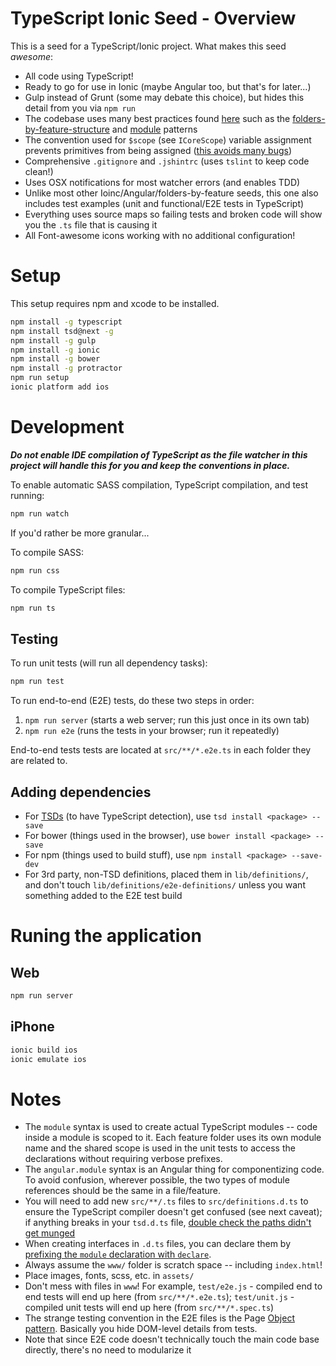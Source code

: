 TypeScript Ionic Seed - Overview
================================

This is a seed for a TypeScript/Ionic project. What makes this seed _awesome_:

* All code using TypeScript!
* Ready to go for use in Ionic (maybe Angular too, but that's for later...)
* Gulp instead of Grunt (some may debate this choice), but hides this detail from you via `npm run`
* The codebase uses many best practices found [here](https://github.com/johnpapa/angularjs-styleguide) such as the [folders-by-feature-structure](https://github.com/johnpapa/angularjs-styleguide#folders-by-feature-structure) and [module](https://github.com/johnpapa/angularjs-styleguide#many-small-self-contained-modules) patterns
* The convention used for `$scope` (see `ICoreScope`) variable assignment prevents primitives from being assigned ([this avoids many bugs](http://zcourts.com/2013/05/31/angularjs-if-you-dont-have-a-dot-youre-doing-it-wrong/))
* Comprehensive `.gitignore` and `.jshintrc` (uses `tslint` to keep code clean!)
* Uses OSX notifications for most watcher errors (and enables TDD)
* Unlike most other Ioinc/Angular/folders-by-feature seeds, this one also includes test examples (unit and functional/E2E tests in TypeScript)
* Everything uses source maps so failing tests and broken code will show you the `.ts` file that is causing it
* All Font-awesome icons working with no additional configuration!

Setup
=====

This setup requires npm and xcode to be installed.

```bash
npm install -g typescript
npm install tsd@next -g
npm install -g gulp
npm install -g ionic
npm install -g bower
npm install -g protractor
npm run setup
ionic platform add ios
```

Development
===========

***Do not enable IDE compilation of TypeScript as the file watcher in this project will handle this for you and keep the conventions in place.***

To enable automatic SASS compilation, TypeScript compilation, and test running:

```bash
npm run watch
```

If you'd rather be more granular...

To compile SASS:

```bash
npm run css
```

To compile TypeScript files:

```bash
npm run ts
```

Testing
-------

To run unit tests (will run all dependency tasks):

```bash
npm run test
```

To run end-to-end (E2E) tests, do these two steps in order:

1. `npm run server` (starts a web server; run this just once in its own tab)
2. `npm run e2e` (runs the tests in your browser; run it repeatedly)

End-to-end tests tests are located at `src/**/*.e2e.ts` in each folder they are related to.

Adding dependencies
-----------------------

* For [TSDs](http://definitelytyped.org/tsd/) (to have TypeScript detection), use `tsd install <package> --save`
* For bower (things used in the browser), use `bower install <package> --save`
* For npm (things used to build stuff), use `npm install <package> --save-dev`
* For 3rd party, non-TSD definitions, placed them in `lib/definitions/`, and don't touch `lib/definitions/e2e-definitions/` unless you want something added to the E2E test build

Runing the application
======================

Web
---

```bash
npm run server
```

iPhone
------

```bash
ionic build ios
ionic emulate ios
```

Notes
=====

* The `module` syntax is used to create actual TypeScript modules -- code inside a module is scoped to it. Each feature folder uses its own module name and the shared scope is used in the unit tests to access the declarations without requiring verbose prefixes.
* The `angular.module` syntax is an Angular thing for componentizing code. To avoid confusion, wherever possible, the two types of module references should be the same in a file/feature.
* You will need to add new `src/**/.ts` files to `src/definitions.d.ts` to ensure the TypeScript compiler doesn't get confused (see next caveat); if anything breaks in your `tsd.d.ts` file, [double check the paths didn't get munged](https://github.com/DefinitelyTyped/tsd/issues/112)
* When creating interfaces in `.d.ts` files, you can declare them by [prefixing the `module` declaration with `declare`](http://stackoverflow.com/questions/17635033/error-ts1046-declare-modifier-required-for-top-level-element).
* Always assume the `www/` folder is scratch space -- including `index.html`!
* Place images, fonts, scss, etc. in `assets/`
* Don't mess with files in `www`! For example, `test/e2e.js` - compiled end to end tests will end up here (from `src/**/*.e2e.ts`); `test/unit.js` - compiled unit tests will end up here (from `src/**/*.spec.ts`)
* The strange testing convention in the E2E files is the Page [Object pattern](https://code.google.com/p/selenium/wiki/PageObjects). Basically you hide DOM-level details from tests.
* Note that since E2E code doesn't technically touch the main code base directly, there's no need to modularize it

